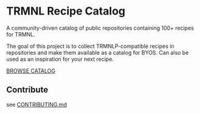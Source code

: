 # TRMNL Recipe Catalog
A community-driven catalog of public repositories containing 100+ recipes for TRMNL.

The goal of this project is to collect TRMNLP-compatible recipes in repositories and make them available as a catalog for BYOS. Can also be used as an inspiration for your next recipe.

[BROWSE CATALOG](https://bnussbau.github.io/trmnl-recipe-catalog/)

## Contribute
see [CONTRIBUTING.md](CONTRIBUTING.md)
